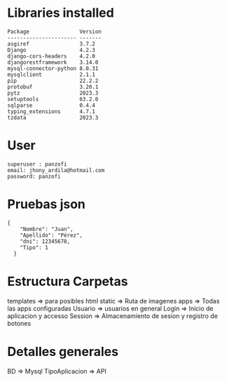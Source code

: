 # Libraries installed

```
Package                Version
---------------------- -------
asgiref                3.7.2
Django                 4.2.3
django-cors-headers    4.2.0
djangorestframework    3.14.0
mysql-connector-python 8.0.31
mysqlclient            2.1.1
pip                    22.2.2
protobuf               3.20.1
pytz                   2023.3
setuptools             63.2.0
sqlparse               0.4.4
typing_extensions      4.7.1
tzdata                 2023.3
```

# User
```
superuser : panzofi
email: jhony_ardila@hotmail.com
password: panzofi
```


# Pruebas json

```
{
    "Nombre": "Juan",
    "Apellido": "Pérez",
    "dni": 12345678,
    "Tipo": 1
  }
```


# Estructura Carpetas
templates => para posibles html
static => Ruta de imagenes
apps => Todas las apps configuradas
  Usuario => usuarios en general
  Login => Inicio de aplicacion y accesso
  Session => Almacenamiento de sesion y registro de botones

# Detalles generales
BD => Mysql
TipoAplicacion => API

